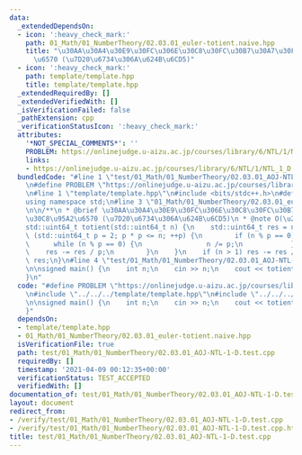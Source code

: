 ```yaml
---
data:
  _extendedDependsOn:
  - icon: ':heavy_check_mark:'
    path: 01_Math/01_NumberTheory/02.03.01_euler-totient.naive.hpp
    title: "\u30AA\u30A4\u30E9\u30FC\u306E\u30C8\u30FC\u30B7\u30A7\u30F3\u30C8\u95A2\
      \u6570 (\u7D20\u6734\u306A\u624B\u6CD5)"
  - icon: ':heavy_check_mark:'
    path: template/template.hpp
    title: template/template.hpp
  _extendedRequiredBy: []
  _extendedVerifiedWith: []
  _isVerificationFailed: false
  _pathExtension: cpp
  _verificationStatusIcon: ':heavy_check_mark:'
  attributes:
    '*NOT_SPECIAL_COMMENTS*': ''
    PROBLEM: https://onlinejudge.u-aizu.ac.jp/courses/library/6/NTL/1/NTL_1_D
    links:
    - https://onlinejudge.u-aizu.ac.jp/courses/library/6/NTL/1/NTL_1_D
  bundledCode: "#line 1 \"test/01_Math/01_NumberTheory/02.03.01_AOJ-NTL-1-D.test.cpp\"\
    \n#define PROBLEM \"https://onlinejudge.u-aizu.ac.jp/courses/library/6/NTL/1/NTL_1_D\"\
    \n#line 1 \"template/template.hpp\"\n#include <bits/stdc++.h>\n#define int int64_t\n\
    using namespace std;\n#line 3 \"01_Math/01_NumberTheory/02.03.01_euler-totient.naive.hpp\"\
    \n\n/**\n * @brief \u30AA\u30A4\u30E9\u30FC\u306E\u30C8\u30FC\u30B7\u30A7\u30F3\
    \u30C8\u95A2\u6570 (\u7D20\u6734\u306A\u624B\u6CD5)\n * @note O(\u221An)\n */\n\
    std::uint64_t totient(std::uint64_t n) {\n    std::uint64_t res = n;\n    for\
    \ (std::uint64_t p = 2; p * p <= n; ++p) {\n        if (n % p == 0) {\n      \
    \      while (n % p == 0) {\n                n /= p;\n            }\n        \
    \    res -= res / p;\n        }\n    }\n    if (n > 1) res -= res / n;\n    return\
    \ res;\n}\n#line 4 \"test/01_Math/01_NumberTheory/02.03.01_AOJ-NTL-1-D.test.cpp\"\
    \n\nsigned main() {\n    int n;\n    cin >> n;\n    cout << totient(n) << endl;\n\
    }\n"
  code: "#define PROBLEM \"https://onlinejudge.u-aizu.ac.jp/courses/library/6/NTL/1/NTL_1_D\"\
    \n#include \"../../../template/template.hpp\"\n#include \"../../../01_Math/01_NumberTheory/02.03.01_euler-totient.naive.hpp\"\
    \n\nsigned main() {\n    int n;\n    cin >> n;\n    cout << totient(n) << endl;\n\
    }"
  dependsOn:
  - template/template.hpp
  - 01_Math/01_NumberTheory/02.03.01_euler-totient.naive.hpp
  isVerificationFile: true
  path: test/01_Math/01_NumberTheory/02.03.01_AOJ-NTL-1-D.test.cpp
  requiredBy: []
  timestamp: '2021-04-09 00:12:35+00:00'
  verificationStatus: TEST_ACCEPTED
  verifiedWith: []
documentation_of: test/01_Math/01_NumberTheory/02.03.01_AOJ-NTL-1-D.test.cpp
layout: document
redirect_from:
- /verify/test/01_Math/01_NumberTheory/02.03.01_AOJ-NTL-1-D.test.cpp
- /verify/test/01_Math/01_NumberTheory/02.03.01_AOJ-NTL-1-D.test.cpp.html
title: test/01_Math/01_NumberTheory/02.03.01_AOJ-NTL-1-D.test.cpp
---
```

